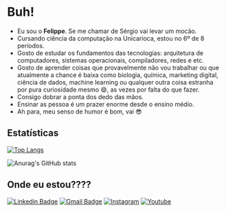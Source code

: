 # Buh!

- Eu sou o **Felippe**. Se me chamar de Sérgio vai levar um mocão.
- Cursando ciência da computação na Unicarioca, estou no 6º de 8 períodos.
- Gosto de estudar os fundamentos das tecnologias: arquitetura de computadores, sistemas operacionais, compiladores, redes e etc.
- Gosto de aprender coisas que provavelmente não vou trabalhar ou que atualmente a chance é baixa como biologia, química, marketing digital, ciência de dados, machine learning ou qualquer outra coisa estranha por pura curiosidade mesmo 😄, as vezes por falta do que fazer.
- Consigo dobrar a ponta dos dedo das mãos.
- Ensinar as pessoa é um prazer enorme desde o ensino médio.
- Ah para, meu senso de humor é bom, vai :sunglasses: 

## Estatísticas
[![Top Langs](https://github-readme-stats.vercel.app/api/top-langs/?username=felippedesouza&layout=compact&hide_border=true&theme=gruvbox&hide=HTML,CSS,Java,Jupyter%20Notebook,Blade,Vue)](https://github.com/anuraghazra/github-readme-stats)

![Anurag's GitHub stats](https://github-readme-stats.vercel.app/api?username=felippedesouza&show_icons=true&theme=gruvbox)

## Onde eu estou????
[![Linkedin Badge](https://img.shields.io/badge/-LinkedIn-blue?style=flat-square&logo=Linkedin&logoColor=white&link=https://www.linkedin.com/in/sergiofelippe-deiro/)](https://www.linkedin.com/in/sergiofelippe-deiro/)
[![Gmail Badge](https://img.shields.io/badge/-Gmail-c14438?style=flat-square&logo=Gmail&logoColor=white&link=mailto:sergiofelippe.deiro@gmail.com)](mailto:sergiofelippe.deiro@gmail.com)
[![Instagram](https://img.shields.io/badge/-Instagram-E4405F?style=flat-square&logo=Instagram&logoColor=FFFFFF)](https://www.instagram.com/felippe.souza/)
[![Youtube](https://img.shields.io/badge/-Youtube-cc0000?style=flat-square&logo=Youtube&logoColor=FFFFFF)](https://www.youtube.com/channel/UC2B0tPYW4yPf21krPS0fBcw)


<!--
**felippedesouza/felippedesouza** is a ✨ _special_ ✨ repository because its `README.md` (this file) appears on your GitHub profile.

Here are some ideas to get you started:

- 🔭 I’m currently working on ...
- 🌱 I’m currently learning ...
- 👯 I’m looking to collaborate on ...
- 🤔 I’m looking for help with ...
- 💬 Ask me about ...
- 📫 How to reach me: ...
- 😄 Pronouns: ...
- ⚡ Fun fact: ...
-->
